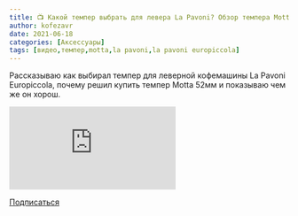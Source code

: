 ```yaml
---
title: 📺 Какой темпер выбрать для левера La Pavoni? Обзор темпера Motta 52мм
author: kofezavr
date: 2021-06-18
categories: [Аксессуары]
tags: [видео,темпер,motta,la pavoni,la pavoni europiccola]
---
```

Рассказываю как выбирал темпер для леверной кофемашины La Pavoni Europiccola, почему решил купить темпер Motta 52мм и показываю чем же он хорош.

<p><div class="youtube-wrapper"><iframe src="https://www.youtube.com/embed/0DGWPkd_Sds?controls=0" title="YouTube video player" frameborder="0" allow="accelerometer; autoplay; clipboard-write; encrypted-media; gyroscope; picture-in-picture" allowfullscreen></iframe></div></p>

<a class="play" href="https://www.youtube.com/c/Coffeesaurus?sub_confirmation=1"><i class="fab fa-youtube"></i> Подписаться</a>